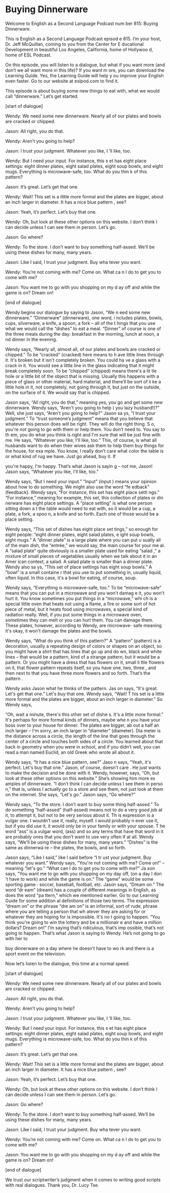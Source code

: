 # Buying Dinnerware

Welcome to English as a Second Language Podcast num ber 815: Buying Dinnerware.

This is English as a Second Language Podcast episod e 815. I’m your host, Dr. Jeff McQuillan, coming to you from the Center for E ducational Development in beautiful Los Angeles, California, home of Hollywoo d, home of ESL Podcast.

On this episode, you will listen to a dialogue, but  what if you want more (and don’t we all want more in this life)? If you want m ore, you can download the Learning Guide. Yes, the Learning Guide will help y ou improve your English even faster. Go to our website at eslpod.com to find it.

This episode is about buying some new things to eat  with, what we would call “dinnerware.” Let’s get started.

[start of dialogue]

Wendy:  We need some new dinnerware. Nearly all of our plates and bowls are cracked or chipped.

Jason:  All right, you do that.

Wendy:  Aren’t you going to help?

Jason:  I trust your judgment. Whatever you like, I ’ll like, too.

Wendy:  But I need your input. For instance, this s et has eight place settings: eight dinner plates, eight salad plates, eight soup  bowls, and eight mugs. Everything is microwave-safe, too. What do you thin k of this pattern?

Jason:  It’s great. Let’s get that one.

Wendy:  Wait! This set is a little more formal and the plates are bigger, about an inch larger in diameter. It has a nice blue pattern , see?

Jason:  Yeah, it’s perfect. Let’s buy that one.

Wendy:  Oh, but look at these other options on this  website. I don’t think I can decide unless I can see them in person. Let’s go.

Jason:  Go where?

Wendy:  To the store. I don’t want to buy something  half-assed. We’ll be using these dishes for many, many years.

Jason:  Like I said, I trust your judgment. Buy wha tever you want.

Wendy:  You’re not coming with me? Come on. What ca n I do to get you to come with me?

Jason:  You want me to go with you shopping on my d ay off and while the game is on? Dream on!

[end of dialogue]

Wendy begins our dialogue by saying to Jason, “We n eed some new dinnerware.” “Dinnerware” (dinnerware), one word, i ncludes plates, bowls, cups, silverware, a knife, a spoon, a fork – all of the t hings that you use what we would call the “dishes” to eat a meal. “Dinner” of course  is one of the three meals during the day: breakfast in the morning, lunch at noon, a nd dinner in the evening.

Wendy says, “Nearly all, almost all, of our plates and bowls are cracked or chipped.” To be “cracked” (cracked) here means to h ave little lines through it. It's broken but it isn't completely broken. You could ha ve a glass with a crack in it. You would see a little line in the glass indicating  that it might break completely soon. To be “chipped” (chipped) means there's a lit tle hole or a little bit of the object that is missing. Usually this happens with a  piece of glass or other material, hard material, and there’ll be sort of li ke a little hole in it, not completely, not going through it, but just on the outside, on the surface of it. We would say that is chipped.

Jason says, “All right, you do that,” meaning yes, you go and get some new dinnerware. Wendy says, “Aren't you going to help ( you lazy husband!)?” Well, she just says, “Aren't you going to help?” Jason sa ys, “I trust your judgment.” To “trust someone’s judgment” means that you believe that whatever this person does will be right. They will do the right thing. S o, you're not going to go with them or help them. You don’t need to. You say to th em, you do what you think is right and I'm sure that will be just fine with me. He says, “Whatever you like, I'll like, too.” This, of course, is what all husbands want to do when their wives ask them to help them buy things for the house, for exa mple. You know, I really don’t care what color the table is or what kind of rug we  have. Just go ahead, buy it. If

you're happy, I'm happy. That’s what Jason is sayin g – not me, Jason! Jason says, “Whatever you like, I'll like, too.”

Wendy says, “But I need your input.” “Input” (input ) means your opinion about how to do something. We might also use the word “fe edback” (feedback). Wendy says, “For instance, this set has eight place setti ngs.” “For instance,” meaning for example, this set, this collection of plates or din nerware has eight place settings. A “place setting” is what one person sitting down a t the table would need to eat with, so it would be a cup, a plate, a fork, a spoo n, a knife and so forth. Each one of those would be a place setting.

Wendy says, “This set of dishes has eight place set tings,” so enough for eight people: “eight dinner plates, eight salad plates, e ight soup bowls, eight mugs.” A “dinner plate” is a large plate where you can put u sually all of the main dish, the “entrée,” we would say, the main course for your me al. A “salad plate” quite obviously is a smaller plate used for eating “salad ,” a mixture of small pieces of vegetables usually when we talk about it in an Amer ican context, a salad. A salad plate is smaller than a dinner plate. Wendy also sa ys, “This set of place settings has eight soup bowls.” A “bowl” is a small containe r that you use to put something in, usually liquid, often liquid. In this  case, it's a bowl for eating, of course, soup.

Wendy says, “Everything is microwave-safe, too.” To  be “microwave-safe” means that you can put in a microwave and you won't damag e it, you won't hurt it. You know sometimes you put things in a “microwave,” whi ch is a special little oven that heats not using a flame, a fire or some sort of hot piece of metal, but it heats food using microwaves, a special kind of radiation really. Well, if you put some things in a microwave oven, sometimes they can melt  or you can hurt them. You can damage them. These plates, however, according to Wendy, are microwave- safe meaning it's okay, it won't damage the plates and the bowls.

Wendy says, “What do you think of this pattern?” A “pattern” (pattern) is a decoration, usually a repeating design of colors or  shapes on an object, so you might have a shirt that has lines that go up and do wn, black and white lines – that would be a pattern, kind of a strange pattern, but it would be a pattern. Or you might have a dress that has flowers on it, small li ttle flowers on it, that flower pattern repeats itself, so you have one, two, three , and then next to that you have three more flowers and so forth. That’s the pattern .

Wendy asks Jason what he thinks of the pattern. Jas on says, “It's great. Let's get that one.” Let's buy that one. Wendy says, “Wait! T his set is a little more formal and the plates are bigger, about an inch larger in diameter.” So Wendy says,

“Oh, wait a minute, there's this other set of dishe s. It's a little more formal.” It's perhaps for more formal kinds of dinners, maybe whe n you have your boss over to your house for dinner. The plates are bigger, ab out a half an inch larger – I'm sorry, an inch larger in “diameter” (diameter). Dia meter is the distance across a circle, the length of the line that goes through the center of a circle and touches both sides of a circle. You learned about that back  in geometry when you were in school, and if you didn’t well, you can read a man named Euclid, an old Greek who wrote all about it.

Wendy says, “It has a nice blue pattern, see?” Jaso n says, “Yeah, it's perfect. Let's buy that one.” Jason, of course, doesn’t care . He just wants to make the decision and be done with it. Wendy, however, says,  “Oh, but look at these other options on this website.” She’s showing him more ex amples of dinnerware. “I don’t think I can decide unless I see them in perso n,” that is, unless I actually go to a store and see them, not just look at them on the internet. She says, “Let's go.” Jason says, “Go where?”

Wendy says, “To the store. I don’t want to buy some thing half-assed.” To do something “half-assed” (half-assed) means not to do  a very good job at it, to attempt it, but not to be very serious about it. Th is expression is a vulgar one. I wouldn’t use it, really, myself. I would probably n ever use it, but if you did use it, it would only be in your family or with your spouse. T he word “ass” is a vulgar word, (ass) and so any terms that have that word in  it are probably ones that you don’t want to use very often if at all. Wendy says,  “We'll be using these dishes for many, many years.” “Dishes” is the same as dinnerwa re – the plates, the bowls, and so forth.

Jason says, “Like I said,” like I said before “I tr ust your judgment. Buy whatever you want.” Wendy says, “You're not coming with me? Come on!” – meaning “let's go.” “What can I do to get you to come with me?” Ja son says, “You want me to go with you shopping on my day off, (on a day I don ’t have to work) and while the game is on.” The “game” would be some sporting game : soccer, baseball, football, etc. Jason says, “Dream on.” The word “dr eam” (dream) has a couple of different meanings in English, as does the word “pa ttern,” which we mentioned earlier. Go to our Learning Guide for some addition al definitions of those two terms. The expression “dream on” or the phrase “dre am on” is an informal, sort of rude, phrase where you are telling a person that wh atever they are asking for or whatever they are hoping for is impossible. It's no t going to happen. “You think you're going to win the lottery and be a millionair e and have a million dollars? Dream on!” I'm saying that’s ridiculous, that’s imp ossible, that’s not going to happen. That’s what Jason is saying to Wendy. He’s not going to go with her to

buy dinnerware on a day where he doesn’t have to wo rk and there is a sport event on the television.

Now let’s listen to the dialogue, this time at a normal speed.

[start of dialogue]

Wendy:  We need some new dinnerware. Nearly all of our plates and bowls are cracked or chipped.

Jason:  All right, you do that.

Wendy:  Aren’t you going to help?

Jason:  I trust your judgment. Whatever you like, I ’ll like, too.

Wendy:  But I need your input. For instance, this s et has eight place settings: eight dinner plates, eight salad plates, eight soup  bowls, and eight mugs. Everything is microwave-safe, too. What do you thin k of this pattern?

Jason:  It’s great. Let’s get that one.

Wendy:  Wait! This set is a little more formal and the plates are bigger, about an inch larger in diameter. It has a nice blue pattern , see?

Jason:  Yeah, it’s perfect. Let’s buy that one.

Wendy:  Oh, but look at these other options on this  website. I don’t think I can decide unless I can see them in person. Let’s go.

Jason:  Go where?

Wendy:  To the store. I don’t want to buy something  half-assed. We’ll be using these dishes for many, many years.

Jason:  Like I said, I trust your judgment. Buy wha tever you want.

Wendy:  You’re not coming with me? Come on. What ca n I do to get you to come with me?

Jason:  You want me to go with you shopping on my d ay off and while the game is on? Dream on!

 [end of dialogue]

We trust our scriptwriter’s judgment when it comes to writing good scripts with real dialogues. Thank you, Dr. Lucy Tse.






